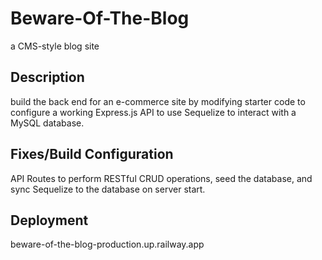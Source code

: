 # Beware-Of-The-Blog
a CMS-style blog site

## Description

build the back end for an e-commerce site by modifying starter code to configure a working Express.js API to use Sequelize to interact with a MySQL database.

## Fixes/Build Configuration

API Routes to perform RESTful CRUD operations, seed the database, and sync Sequelize to the database on server start.

## Deployment

beware-of-the-blog-production.up.railway.app
